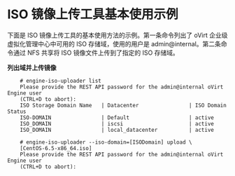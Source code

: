 # ISO 镜像上传工具基本使用示例

下面是 ISO 镜像上传工具的基本使用方法的示例。第一条命令列出了 oVirt 企业级虚拟化管理中心中可用的 ISO 存储域，使用的用户是 admin@internal。第二条命令通过 NFS 共享将 ISO 镜像文件上传到了指定的 ISO 存储域。

**列出域并上传镜像**

```
    # engine-iso-uploader list
    Please provide the REST API password for the admin@internal oVirt Engine user
    (CTRL+D to abort):
    ISO Storage Domain Name   | Datacenter                | ISO Domain Status
    ISO-DOMAIN                | Default                   | active
    ISO_DOMAIN                | iscsi                     | active
    ISO_DOMAIN                | local_datacenter          | active
```

```
    # engine-iso-uploader --iso-domain=[ISODomain] upload \
    [CentOS-6.5-x86_64.iso]
    Please provide the REST API password for the admin@internal oVirt Engine user
    (CTRL+D to abort):
```
